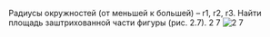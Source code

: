 Радиусы окружностей (от меньшей к большей) – r1, r2, r3. Найти площадь заштрихованной части фигуры (рис. 2.7). 2 7
![2 7](https://user-images.githubusercontent.com/71376506/95244530-c60f5e80-081a-11eb-9c12-d4759780cef3.png)
